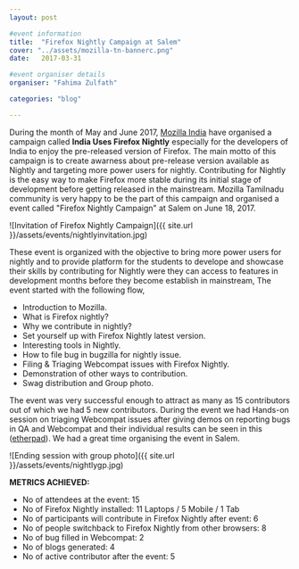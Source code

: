 ```yaml
---
layout: post

#event information
title:  "Firefox Nightly Campaign at Salem"
cover: "../assets/mozilla-tn-bannerc.png"
date:   2017-03-31

#event organiser details
organiser: "Fahima Zulfath"

categories: "blog"

---
```

During the month of May and June 2017, [Mozilla India](https://blog.mozillaindia.org/1801) have organised a campaign called 
**India Uses Firefox Nightly**  especially for the developers of India to enjoy the pre-released version of Firefox. The main motto of this campaign is to create awarness about pre-release version available as Nightly and targeting more power users for nightly. Contributing for Nightly is the easy way to make Firefox more stable during its initial stage of development before getting released in the mainstream. Mozilla Tamilnadu community is very happy to be the part of this campaign and organised a event called "Firefox Nightly Campaign" at Salem on June 18, 2017.

![Invitation of Firefox Nightly Campaign]({{ site.url }}/assets/events/nightlyinvitation.jpg)

These event is organized with the objective to bring more power users for nightly and to provide platform for the students to develope and showcase their skills by contributing for Nightly were they can access to features in development months before they become establish in mainstream, The event started with the following flow,

   * Introduction to Mozilla.
   * What is Firefox nightly?
   * Why we contribute in nightly?
   * Set yourself up with Firefox Nightly latest version.
   * Interesting tools in Nightly.
   * How to file bug in bugzilla for nightly issue.
   * Filing & Triaging Webcompat issues with Firefox Nightly.
   * Demonstration of other ways to contribution.
   * Swag distribution and Group photo.
   
 The event was very successful enough to attract as many as 15 contributors out of which we had 5 new contributors. During the event we had Hands-on session on triaging Webcompat issues after giving demos on reporting bugs in QA and Webcompat and their individual results can be seen in this ([etherpad](https://public.etherpad-mozilla.org/p/firefox-nightly-campaign-salem)). We had a great time organising the event in Salem.   

![Ending session with group photo]({{ site.url }}/assets/events/nightlygp.jpg)

**METRICS ACHIEVED:**   
   * No of attendees at the event: 15
   * No of Firefox Nightly installed: 11 Laptops / 5 Mobile / 1 Tab
   * No of participants will contribute in Firefox Nightly after event: 6
   * No of people switchback to Firefox Nightly from other browsers: 8
   * No of bug filled in Webcompat: 2
   * No of blogs generated: 4
   * No of active contributor after the event: 5

